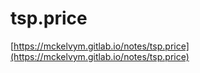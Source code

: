 # tsp.price

[https://mckelvym.gitlab.io/notes/tsp.price](https://mckelvym.gitlab.io/notes/tsp.price)
